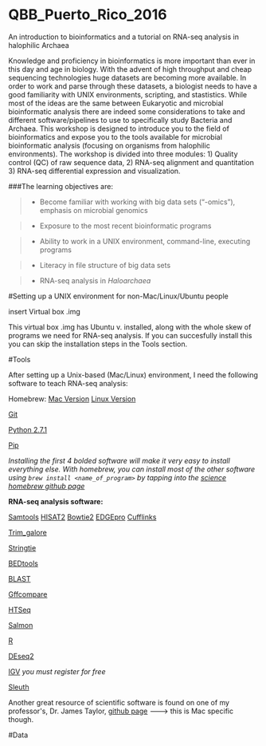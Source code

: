 # QBB_Puerto_Rico_2016
An introduction to bioinformatics and a tutorial on RNA-seq analysis in halophilic Archaea

Knowledge and proficiency in bioinformatics is more important than ever in this day and age in biology. With the advent of high throughput and cheap sequencing technologies huge datasets are becoming more available. In order to work and parse through these datasets, a biologist needs to have a good familiarity with UNIX environments, scripting, and stastistics. While most of the ideas are the same between Eukaryotic and microbial bioinformatic analysis there are indeed some considerations to take and different software/pipelines to use to specifically study Bacteria and Archaea. This workshop is designed to introduce you to the field of bioinformatics and expose you to the tools available for microbial bioinformatic analysis (focusing on organisms from halophilic environments). The workshop is divided into three modules: 1) Quality control (QC) of raw sequence data, 2) RNA-seq alignment and quantitation 3) RNA-seq differential expression and visualization.

###The learning objectives are:
> - Become familiar with working with big data sets (“-omics”), emphasis on microbial genomics

> - Exposure to the most recent bioinformatic programs

> - Ability to work in a UNIX environment, command-line, executing programs

> - Literacy in file structure of big data sets

> - RNA-seq analysis in *Haloarchaea*

#Setting up a UNIX environment for non-Mac/Linux/Ubuntu people

insert Virtual box .img

This virtual box .img has Ubuntu v. installed, along with the whole skew of programs we need for RNA-seq analysis. If you can succesfully install this you can skip the installation steps in the Tools section.

#Tools

After setting up a Unix-based (Mac/Linux) environment, I need the following software to teach RNA-seq analysis:

Homebrew: [Mac Version](http://brew.sh/) [Linux Version](http://linuxbrew.sh/)

[Git](https://git-scm.com/book/en/v2/Getting-Started-Installing-Git)

[Python 2.7.1](https://www.python.org/download/releases/2.7.1/)

[Pip](https://pip.pypa.io/en/stable/installing/)

*Installing the first 4 bolded software will make it very easy to install everything else. With homebrew, you can install most of the other software using `brew install <name_of_program>` by tapping into the [science homebrew github page](https://github.com/Homebrew/homebrew-science)*

**RNA-seq analysis software:**

[Samtools](http://www.htslib.org/)
[HISAT2](https://ccb.jhu.edu/software/hisat2/index.shtml)
[Bowtie2](http://bowtie-bio.sourceforge.net/bowtie2/index.shtml)
[EDGEpro](http://ccb.jhu.edu/software/EDGE-pro/)
[Cufflinks](http://cole-trapnell-lab.github.io/cufflinks/getting_started/)

[Trim_galore](http://www.bioinformatics.babraham.ac.uk/projects/trim_galore/)

[Stringtie](https://ccb.jhu.edu/software/stringtie/)

[BEDtools](http://bedtools.readthedocs.org/en/latest/content/installation.html)

[BLAST](http://www.ncbi.nlm.nih.gov/books/NBK279690/)

[Gffcompare](https://ccb.jhu.edu/software/stringtie/gff.shtml)

[HTSeq](http://www-huber.embl.de/HTSeq/doc/install.html#install)

[Salmon](http://salmon.readthedocs.org/en/latest/building.html#installation)

[R](https://www.r-project.org/)

[DEseq2](https://bioconductor.org/packages/release/bioc/html/DESeq2.html)

[IGV](https://www.broadinstitute.org/software/igv/log-in) *you must register for free*

[Sleuth](https://github.com/pachterlab/sleuth)

Another great resource of scientific software is found on one of my professor's, Dr. James Taylor, [github page](https://github.com/jxtx/mac-dev-playbook) ---> this is Mac specific though.

#Data


